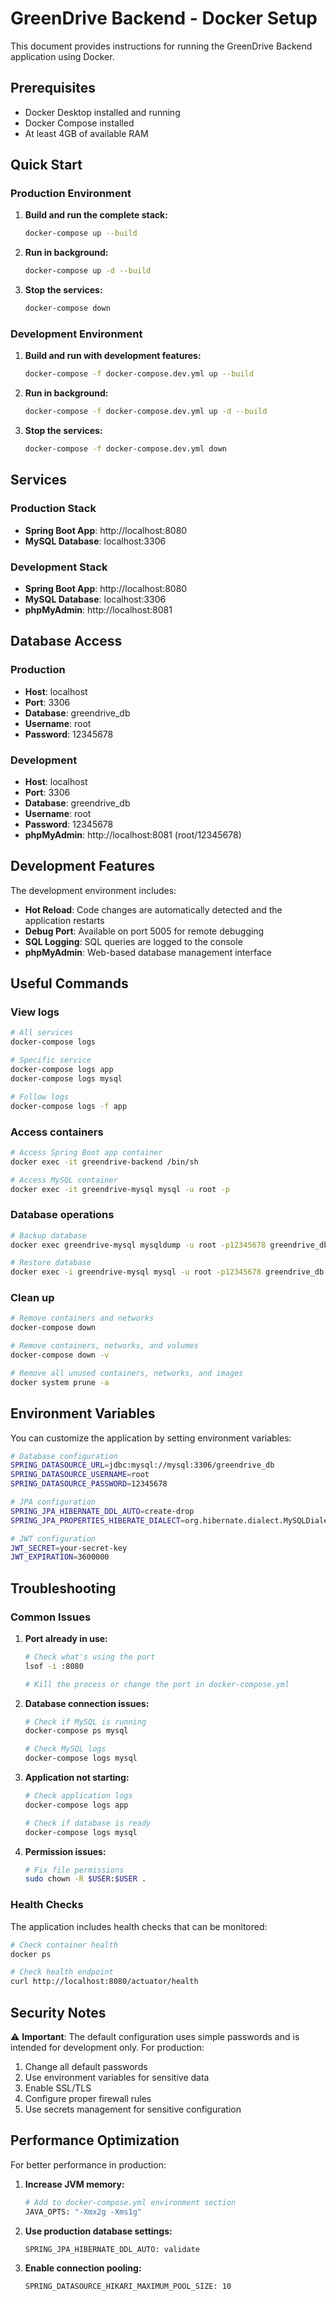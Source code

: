 # GreenDrive Backend - Docker Setup

This document provides instructions for running the GreenDrive Backend application using Docker.

## Prerequisites

- Docker Desktop installed and running
- Docker Compose installed
- At least 4GB of available RAM

## Quick Start

### Production Environment

1. **Build and run the complete stack:**

   ```bash
   docker-compose up --build
   ```

2. **Run in background:**

   ```bash
   docker-compose up -d --build
   ```

3. **Stop the services:**
   ```bash
   docker-compose down
   ```

### Development Environment

1. **Build and run with development features:**

   ```bash
   docker-compose -f docker-compose.dev.yml up --build
   ```

2. **Run in background:**

   ```bash
   docker-compose -f docker-compose.dev.yml up -d --build
   ```

3. **Stop the services:**
   ```bash
   docker-compose -f docker-compose.dev.yml down
   ```

## Services

### Production Stack

- **Spring Boot App**: http://localhost:8080
- **MySQL Database**: localhost:3306

### Development Stack

- **Spring Boot App**: http://localhost:8080
- **MySQL Database**: localhost:3306
- **phpMyAdmin**: http://localhost:8081

## Database Access

### Production

- **Host**: localhost
- **Port**: 3306
- **Database**: greendrive_db
- **Username**: root
- **Password**: 12345678

### Development

- **Host**: localhost
- **Port**: 3306
- **Database**: greendrive_db
- **Username**: root
- **Password**: 12345678
- **phpMyAdmin**: http://localhost:8081 (root/12345678)

## Development Features

The development environment includes:

- **Hot Reload**: Code changes are automatically detected and the application restarts
- **Debug Port**: Available on port 5005 for remote debugging
- **SQL Logging**: SQL queries are logged to the console
- **phpMyAdmin**: Web-based database management interface

## Useful Commands

### View logs

```bash
# All services
docker-compose logs

# Specific service
docker-compose logs app
docker-compose logs mysql

# Follow logs
docker-compose logs -f app
```

### Access containers

```bash
# Access Spring Boot app container
docker exec -it greendrive-backend /bin/sh

# Access MySQL container
docker exec -it greendrive-mysql mysql -u root -p
```

### Database operations

```bash
# Backup database
docker exec greendrive-mysql mysqldump -u root -p12345678 greendrive_db > backup.sql

# Restore database
docker exec -i greendrive-mysql mysql -u root -p12345678 greendrive_db < backup.sql
```

### Clean up

```bash
# Remove containers and networks
docker-compose down

# Remove containers, networks, and volumes
docker-compose down -v

# Remove all unused containers, networks, and images
docker system prune -a
```

## Environment Variables

You can customize the application by setting environment variables:

```bash
# Database configuration
SPRING_DATASOURCE_URL=jdbc:mysql://mysql:3306/greendrive_db
SPRING_DATASOURCE_USERNAME=root
SPRING_DATASOURCE_PASSWORD=12345678

# JPA configuration
SPRING_JPA_HIBERNATE_DDL_AUTO=create-drop
SPRING_JPA_PROPERTIES_HIBERATE_DIALECT=org.hibernate.dialect.MySQLDialect

# JWT configuration
JWT_SECRET=your-secret-key
JWT_EXPIRATION=3600000
```

## Troubleshooting

### Common Issues

1. **Port already in use:**

   ```bash
   # Check what's using the port
   lsof -i :8080

   # Kill the process or change the port in docker-compose.yml
   ```

2. **Database connection issues:**

   ```bash
   # Check if MySQL is running
   docker-compose ps mysql

   # Check MySQL logs
   docker-compose logs mysql
   ```

3. **Application not starting:**

   ```bash
   # Check application logs
   docker-compose logs app

   # Check if database is ready
   docker-compose logs mysql
   ```

4. **Permission issues:**
   ```bash
   # Fix file permissions
   sudo chown -R $USER:$USER .
   ```

### Health Checks

The application includes health checks that can be monitored:

```bash
# Check container health
docker ps

# Check health endpoint
curl http://localhost:8080/actuator/health
```

## Security Notes

⚠️ **Important**: The default configuration uses simple passwords and is intended for development only. For production:

1. Change all default passwords
2. Use environment variables for sensitive data
3. Enable SSL/TLS
4. Configure proper firewall rules
5. Use secrets management for sensitive configuration

## Performance Optimization

For better performance in production:

1. **Increase JVM memory:**

   ```bash
   # Add to docker-compose.yml environment section
   JAVA_OPTS: "-Xmx2g -Xms1g"
   ```

2. **Use production database settings:**

   ```bash
   SPRING_JPA_HIBERNATE_DDL_AUTO: validate
   ```

3. **Enable connection pooling:**
   ```bash
   SPRING_DATASOURCE_HIKARI_MAXIMUM_POOL_SIZE: 10
   ```
